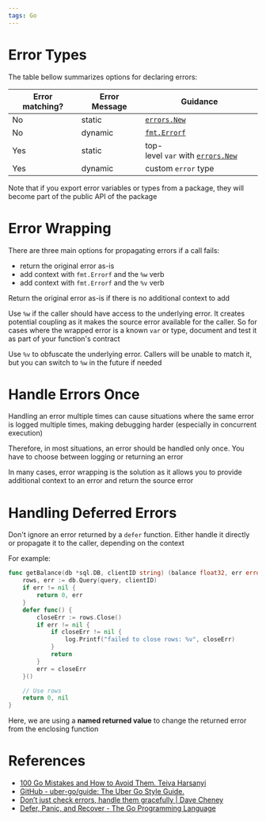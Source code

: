 ```yaml
---
tags: Go
---
```


# Error Types

The table bellow summarizes options for declaring errors:

| Error matching? | Error Message | Guidance |
| --- | --- | --- |
| No | static | [`errors.New`](https://golang.org/pkg/errors/#New) |
| No | dynamic | [`fmt.Errorf`](https://golang.org/pkg/fmt/#Errorf) |
| Yes | static | top-level `var` with [`errors.New`](https://golang.org/pkg/errors/#New) |
| Yes | dynamic | custom `error` type |

Note that if you export error variables or types from a package, they will become part of the public API of the package

# Error Wrapping

There are three main options for propagating errors if a call fails:

- return the original error as-is
- add context with `fmt.Errorf` and the `%w` verb
- add context with `fmt.Errorf` and the `%v` verb

Return the original error as-is if there is no additional context to add

Use `%w` if the caller should have access to the underlying error. It creates potential coupling as it makes the source error available for the caller. So for cases where the wrapped error is a known `var` or type, document and test it as part of your function's contract

Use `%v` to obfuscate the underlying error. Callers will be unable to match it, but you can switch to `%w` in the future if needed

# Handle Errors Once

Handling an error multiple times can cause situations where the same error is logged multiple times, making debugging harder (especially in concurrent execution)

Therefore, in most situations, an error should be handled only once. You have to choose between logging or returning an error

In many cases, error wrapping is the solution as it allows you to provide additional context to an error and return the source error

# Handling Deferred Errors

Don't ignore an error returned by a `defer` function. Either handle it directly or propagate it to the caller, depending on the context

For example:

```go
func getBalance(db *sql.DB, clientID string) (balance float32, err error) {
	rows, err := db.Query(query, clientID)
	if err != nil {
		return 0, err
	}
	defer func() {
		closeErr := rows.Close()
		if err != nil {
			if closeErr != nil {
				log.Printf("failed to close rows: %v", closeErr)
			}
			return
		}
		err = closeErr
	}()

	// Use rows
	return 0, nil
}
```

Here, we are using a **named returned value** to change the returned error from the enclosing function

# References

- [100 Go Mistakes and How to Avoid Them. Teiva Harsanyi](References.md#100%20Go%20Mistakes%20and%20How%20to%20Avoid%20Them.%20Teiva%20Harsanyi)
- [GitHub - uber-go/guide: The Uber Go Style Guide.](https://github.com/uber-go/guide/tree/master)
- [Don’t just check errors, handle them gracefully | Dave Cheney](https://dave.cheney.net/2016/04/27/dont-just-check-errors-handle-them-gracefully)
- [Defer, Panic, and Recover - The Go Programming Language](https://go.dev/blog/defer-panic-and-recover)
